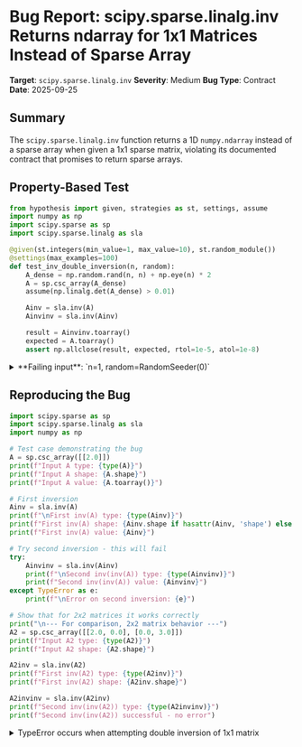 # Bug Report: scipy.sparse.linalg.inv Returns ndarray for 1x1 Matrices Instead of Sparse Array

**Target**: `scipy.sparse.linalg.inv`
**Severity**: Medium
**Bug Type**: Contract
**Date**: 2025-09-25

## Summary

The `scipy.sparse.linalg.inv` function returns a 1D `numpy.ndarray` instead of a sparse array when given a 1x1 sparse matrix, violating its documented contract that promises to return sparse arrays.

## Property-Based Test

```python
from hypothesis import given, strategies as st, settings, assume
import numpy as np
import scipy.sparse as sp
import scipy.sparse.linalg as sla

@given(st.integers(min_value=1, max_value=10), st.random_module())
@settings(max_examples=100)
def test_inv_double_inversion(n, random):
    A_dense = np.random.rand(n, n) + np.eye(n) * 2
    A = sp.csc_array(A_dense)
    assume(np.linalg.det(A_dense) > 0.01)

    Ainv = sla.inv(A)
    Ainvinv = sla.inv(Ainv)

    result = Ainvinv.toarray()
    expected = A.toarray()
    assert np.allclose(result, expected, rtol=1e-5, atol=1e-8)
```

<details>

<summary>
**Failing input**: `n=1, random=RandomSeeder(0)`
</summary>
```
Traceback (most recent call last):
  File "/home/npc/pbt/agentic-pbt/worker_/51/hypo.py", line 21, in <module>
    test_inv_double_inversion()
    ~~~~~~~~~~~~~~~~~~~~~~~~~^^
  File "/home/npc/pbt/agentic-pbt/worker_/51/hypo.py", line 7, in test_inv_double_inversion
    @settings(max_examples=100)
                   ^^^
  File "/home/npc/miniconda/lib/python3.13/site-packages/hypothesis/core.py", line 2124, in wrapped_test
    raise the_error_hypothesis_found
  File "/home/npc/pbt/agentic-pbt/worker_/51/hypo.py", line 14, in test_inv_double_inversion
    Ainvinv = sla.inv(Ainv)
  File "/home/npc/.local/lib/python3.13/site-packages/scipy/sparse/linalg/_matfuncs.py", line 72, in inv
    raise TypeError('Input must be a sparse arrays')
TypeError: Input must be a sparse arrays
Falsifying example: test_inv_double_inversion(
    n=1,
    random=RandomSeeder(0),
)
```
</details>

## Reproducing the Bug

```python
import scipy.sparse as sp
import scipy.sparse.linalg as sla
import numpy as np

# Test case demonstrating the bug
A = sp.csc_array([[2.0]])
print(f"Input A type: {type(A)}")
print(f"Input A shape: {A.shape}")
print(f"Input A value: {A.toarray()}")

# First inversion
Ainv = sla.inv(A)
print(f"\nFirst inv(A) type: {type(Ainv)}")
print(f"First inv(A) shape: {Ainv.shape if hasattr(Ainv, 'shape') else 'N/A'}")
print(f"First inv(A) value: {Ainv}")

# Try second inversion - this will fail
try:
    Ainvinv = sla.inv(Ainv)
    print(f"\nSecond inv(inv(A)) type: {type(Ainvinv)}")
    print(f"Second inv(inv(A)) value: {Ainvinv}")
except TypeError as e:
    print(f"\nError on second inversion: {e}")

# Show that for 2x2 matrices it works correctly
print("\n--- For comparison, 2x2 matrix behavior ---")
A2 = sp.csc_array([[2.0, 0.0], [0.0, 3.0]])
print(f"Input A2 type: {type(A2)}")
print(f"Input A2 shape: {A2.shape}")

A2inv = sla.inv(A2)
print(f"First inv(A2) type: {type(A2inv)}")
print(f"First inv(A2) shape: {A2inv.shape}")

A2invinv = sla.inv(A2inv)
print(f"Second inv(inv(A2)) type: {type(A2invinv)}")
print(f"Second inv(inv(A2)) successful - no error")
```

<details>

<summary>
TypeError occurs when attempting double inversion of 1x1 matrix
</summary>
```
Input A type: <class 'scipy.sparse._csc.csc_array'>
Input A shape: (1, 1)
Input A value: [[2.]]

First inv(A) type: <class 'numpy.ndarray'>
First inv(A) shape: (1,)
First inv(A) value: [0.5]

Error on second inversion: Input must be a sparse arrays

--- For comparison, 2x2 matrix behavior ---
Input A2 type: <class 'scipy.sparse._csc.csc_array'>
Input A2 shape: (2, 2)
First inv(A2) type: <class 'scipy.sparse._csc.csc_array'>
First inv(A2) shape: (2, 2)
Second inv(inv(A2)) type: <class 'scipy.sparse._csc.csc_array'>
Second inv(inv(A2)) successful - no error
```
</details>

## Why This Is A Bug

The `scipy.sparse.linalg.inv` function violates its documented API contract in multiple ways:

1. **Type Contract Violation**: The function's docstring explicitly states "Returns: Ainv : (M, M) sparse arrays - inverse of A" with no exceptions mentioned for 1x1 matrices. For 1x1 input, it returns a 1D numpy.ndarray instead of a sparse array.

2. **Inconsistent Return Types**: The function returns different types based on matrix size:
   - 1x1 matrices → numpy.ndarray (1D array with shape (1,))
   - 2x2+ matrices → scipy.sparse array (2D sparse array with shape (n,n))

3. **Breaks Composability**: Mathematical operations like inv(inv(A)) should work for all valid inputs. This fails specifically for 1x1 matrices because the second inv() call receives an ndarray and raises `TypeError: Input must be a sparse arrays`.

4. **Shape Inconsistency**: The function returns a 1D array with shape (1,) for 1x1 matrices instead of maintaining the 2D shape (1,1) like the input.

## Relevant Context

The root cause is in `/home/npc/.local/lib/python3.13/site-packages/scipy/sparse/linalg/_matfuncs.py:76` where `inv` directly returns the result of `spsolve(A, I)`. The `spsolve` function treats 1x1 matrices as a special case and returns a 1D ndarray instead of a sparse matrix when solving Ax=b where b is a (1,1) matrix.

This behavior appears to be an optimization in `spsolve` for the common case of solving with a vector RHS, but it incorrectly applies this optimization even when the RHS is a matrix (albeit a 1x1 one). The inv function doesn't account for this edge case.

Documentation link: https://docs.scipy.org/doc/scipy/reference/generated/scipy.sparse.linalg.inv.html

## Proposed Fix

```diff
--- a/scipy/sparse/linalg/_matfuncs.py
+++ b/scipy/sparse/linalg/_matfuncs.py
@@ -73,5 +73,11 @@ def inv(A):

     # Use sparse direct solver to solve "AX = I" accurately
     I = _ident_like(A)
     Ainv = spsolve(A, I)
+
+    # spsolve returns a 1D ndarray for 1x1 matrices, but we need to ensure
+    # consistent sparse array return type as documented
+    if not (issparse(Ainv) or is_pydata_spmatrix(Ainv)):
+        # Convert back to the same sparse type as input, maintaining shape
+        Ainv = type(A)(Ainv.reshape(A.shape))
+
     return Ainv
```